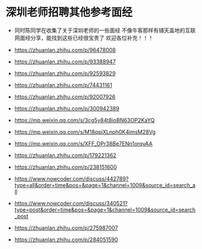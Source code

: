 # 深圳老师招聘其他参考面经


- 同时陈同学在收集了关于深圳老师的一些面经 
不像牛客那样有铺天盖地的互联网面经分享，能找到这些已经很宝贵了
欢迎各位补充！！！


- https://zhuanlan.zhihu.com/p/96478008

- https://zhuanlan.zhihu.com/p/93388947
- https://zhuanlan.zhihu.com/p/92593829
- https://zhuanlan.zhihu.com/p/74431161

- https://zhuanlan.zhihu.com/p/92007926
- https://zhuanlan.zhihu.com/p/300942389

- https://mp.weixin.qq.com/s/3cg5y84t8ioBN63OP2KaYQ

- https://mp.weixin.qq.com/s/M18qpiXLnph0K4imsM28Vg

- https://mp.weixin.qq.com/s/XFF_OPr38Be7ENn1orqyAA

- https://zhuanlan.zhihu.com/p/179221362

- https://zhuanlan.zhihu.com/p/238151600

- https://www.nowcoder.com/discuss/442789?type=all&order=time&pos=&page=1&channel=1009&source_id=search_all

- https://www.nowcoder.com/discuss/340521?type=post&order=time&pos=&page=1&channel=1009&source_id=search_post

- https://zhuanlan.zhihu.com/p/275987007

- https://zhuanlan.zhihu.com/p/284051590
